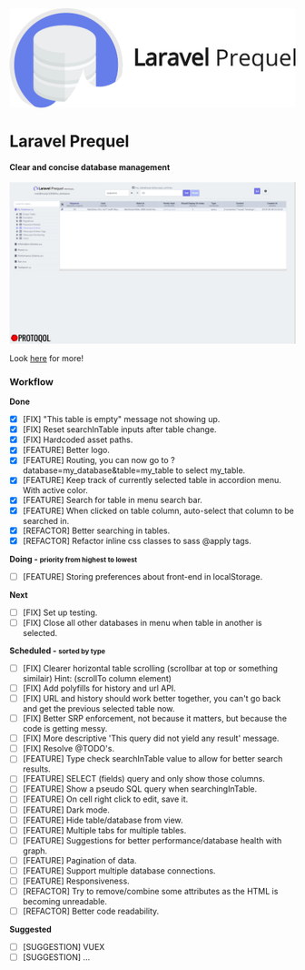 ![Laravel Prequel](./assets/prequel.png)

# Laravel Prequel #
#### Clear and concise database management ####

<img src="./assets/prequel_screenshot.png" width="700">

Look <a href="https://protoqol.github.io/Prequel/" target="_blank">here</a> for more!

### Workflow


**Done**
- [x] [FIX] "This table is empty" message not showing up.
- [x] [FIX] Reset searchInTable inputs after table change.
- [x] [FIX] Hardcoded asset paths.
- [x] [FEATURE] Better logo.
- [x] [FEATURE] Routing, you can now go to ?database=my_database&table=my_table to select my_table.
- [x] [FEATURE] Keep track of currently selected table in accordion menu. With active color.
- [x] [FEATURE] Search for table in menu search bar.
- [x] [FEATURE] When clicked on table column, auto-select that column to be searched in.
- [x] [REFACTOR] Better searching in tables.
- [x] [REFACTOR] Refactor inline css classes to sass @apply tags.

**Doing - <small>priority from highest to lowest</small>**
- [ ] [FEATURE] Storing preferences about front-end in localStorage.

**Next**
- [ ] [FIX] Set up testing.
- [ ] [FIX] Close all other databases in menu when table in another is selected.

**Scheduled - <small>sorted by type</small>**
- [ ] [FIX] Clearer horizontal table scrolling (scrollbar at top or something similair) Hint: (scrollTo column element)
- [ ] [FIX] Add polyfills for history and url API.
- [ ] [FIX] URL and history should work better together, you can't go back and get the previous selected table now.
- [ ] [FIX] Better SRP enforcement, not because it matters, but because the code is getting messy.
- [ ] [FIX] More descriptive 'This query did not yield any result' message.
- [ ] [FIX] Resolve @TODO's.
- [ ] [FEATURE] Type check searchInTable value to allow for better search results.
- [ ] [FEATURE] SELECT (fields) query and only show those columns.
- [ ] [FEATURE] Show a pseudo SQL query when searchingInTable.
- [ ] [FEATURE] On cell right click to edit, save it.
- [ ] [FEATURE] Dark mode.
- [ ] [FEATURE] Hide table/database from view.
- [ ] [FEATURE] Multiple tabs for multiple tables.
- [ ] [FEATURE] Suggestions for better performance/database health with graph.
- [ ] [FEATURE] Pagination of data.
- [ ] [FEATURE] Support multiple database connections. 
- [ ] [FEATURE] Responsiveness. 
- [ ] [REFACTOR] Try to remove/combine some attributes as the HTML is becoming unreadable.
- [ ] [REFACTOR] Better code readability.

**Suggested**
- [ ] [SUGGESTION] VUEX 
- [ ] [SUGGESTION] ...
